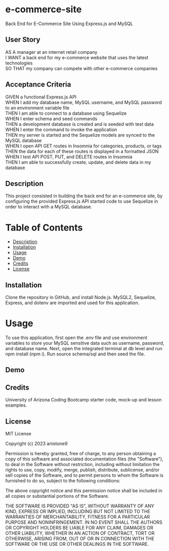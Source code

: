 # e-commerce-site
Back End for E-Commerce Site Using Express.js and MySQL   

## User Story   

AS A manager at an internet retail company   
I WANT a back end for my e-commerce website that uses the latest technologies   
SO THAT my company can compete with other e-commerce companies   

## Acceptance Criteria    

GIVEN a functional Express.js API   
WHEN I add my database name, MySQL username, and MySQL password to an environment variable file   
THEN I am able to connect to a database using Sequelize   
WHEN I enter schema and seed commands   
THEN a development database is created and is seeded with test data   
WHEN I enter the command to invoke the application   
THEN my server is started and the Sequelize models are synced to the MySQL database   
WHEN I open API GET routes in Insomnia for categories, products, or tags   
THEN the data for each of these routes is displayed in a formatted JSON   
WHEN I test API POST, PUT, and DELETE routes in Insomnia   
THEN I am able to successfully create, update, and delete data in my database       

## Description     
This project consisted in building the back end for an e-commerce site, by configuring the provided Express.js API started code to use Sequelize in order to interact with a MySQL database.   

# Table of Contents   
- [Description](#description)   
- [Installation](#installation)
- [Usage](#usage)
- [Demo](#demo)
- [Credits](#credits)  
- [License](#license)     

## Installation   
Clone the repository in GitHub, and install Node.js. MySQL2, Sequelize, Express, and dotenv are imported and used for this application.              

# Usage    
To use this application, first open the .env file and use environment variables to store your MySQL sensitive data such as username, password, and database name. Next, open the integrated terminal at db level and run npm install (npm i). Run source schema/sql and then seed the file.         

## Demo   

 

## Credits   
University of Arizona Coding Bootcamp starter code, mock-up and lesson examples.    

## License  

MIT License

Copyright (c) 2023 anistone9

Permission is hereby granted, free of charge, to any person obtaining a copy
of this software and associated documentation files (the "Software"), to deal
in the Software without restriction, including without limitation the rights
to use, copy, modify, merge, publish, distribute, sublicense, and/or sell
copies of the Software, and to permit persons to whom the Software is
furnished to do so, subject to the following conditions:

The above copyright notice and this permission notice shall be included in all
copies or substantial portions of the Software.

THE SOFTWARE IS PROVIDED "AS IS", WITHOUT WARRANTY OF ANY KIND, EXPRESS OR
IMPLIED, INCLUDING BUT NOT LIMITED TO THE WARRANTIES OF MERCHANTABILITY,
FITNESS FOR A PARTICULAR PURPOSE AND NONINFRINGEMENT. IN NO EVENT SHALL THE
AUTHORS OR COPYRIGHT HOLDERS BE LIABLE FOR ANY CLAIM, DAMAGES OR OTHER
LIABILITY, WHETHER IN AN ACTION OF CONTRACT, TORT OR OTHERWISE, ARISING FROM,
OUT OF OR IN CONNECTION WITH THE SOFTWARE OR THE USE OR OTHER DEALINGS IN THE
SOFTWARE.  


